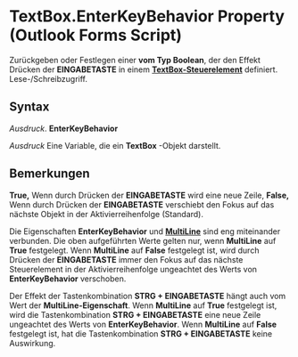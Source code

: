 
# TextBox.EnterKeyBehavior Property (Outlook Forms Script)

Zurückgeben oder Festlegen einer  **vom Typ Boolean**, der den Effekt Drücken der **EINGABETASTE** in einem **[TextBox-Steuerelement](4a0e4a3d-beca-9f94-7e27-469c4bafe250.md)** definiert. Lese-/Schreibzugriff.


## Syntax

 _Ausdruck_. **EnterKeyBehavior**

 _Ausdruck_ Eine Variable, die ein **TextBox** -Objekt darstellt.


## Bemerkungen

 **True,** Wenn durch Drücken der **EINGABETASTE** wird eine neue Zeile, **False,** Wenn durch Drücken der **EINGABETASTE** verschiebt den Fokus auf das nächste Objekt in der Aktivierreihenfolge (Standard).

Die Eigenschaften  **EnterKeyBehavior** und **[MultiLine](f42aadc5-ecd9-090b-cdf0-aba0a1a024b2.md)** sind eng miteinander verbunden. Die oben aufgeführten Werte gelten nur, wenn **MultiLine** auf **True** festgelegt. Wenn **MultiLine** auf **False** festgelegt ist, wird durch Drücken der **EINGABETASTE** immer den Fokus auf das nächste Steuerelement in der Aktivierreihenfolge ungeachtet des Werts von **EnterKeyBehavior** verschoben.

Der Effekt der Tastenkombination  **STRG + EINGABETASTE** hängt auch vom Wert der **MultiLine-Eigenschaft**. Wenn **MultiLine** auf **True** festgelegt ist, wird die Tastenkombination **STRG + EINGABETASTE** eine neue Zeile ungeachtet des Werts von **EnterKeyBehavior**. Wenn **MultiLine** auf **False** festgelegt ist, hat die Tastenkombination **STRG + EINGABETASTE** keine Auswirkung.

